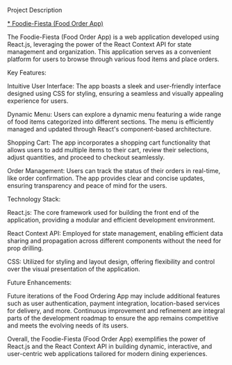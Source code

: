 Project Description

<a href="https://foodiefiesta.netlify.app/" >* Foodie-Fiesta (Food Order App)</a>

The Foodie-Fiesta (Food Order App) is a web application developed using React.js, leveraging the power of the React Context API for state management and organization. This application serves as a convenient platform for users to browse through various food items and place orders.

Key Features:

Intuitive User Interface: The app boasts a sleek and user-friendly interface designed using CSS for styling, ensuring a seamless and visually appealing experience for users.

Dynamic Menu: Users can explore a dynamic menu featuring a wide range of food items categorized into different sections. The menu is efficiently managed and updated through React's component-based architecture.

Shopping Cart: The app incorporates a shopping cart functionality that allows users to add multiple items to their cart, review their selections, adjust quantities, and proceed to checkout seamlessly.

Order Management: Users can track the status of their orders in real-time, like order confirmation. The app provides clear and concise updates, ensuring transparency and peace of mind for the users.


Technology Stack:

React.js: The core framework used for building the front end of the application, providing a modular and efficient development environment.

React Context API: Employed for state management, enabling efficient data sharing and propagation across different components without the need for prop drilling.

CSS: Utilized for styling and layout design, offering flexibility and control over the visual presentation of the application.

Future Enhancements:

Future iterations of the Food Ordering App may include additional features such as user authentication, payment integration, location-based services for delivery, and more. Continuous improvement and refinement are integral parts of the development roadmap to ensure the app remains competitive and meets the evolving needs of its users.

Overall, the Foodie-Fiesta (Food Order App) exemplifies the power of React.js and the React Context API in building dynamic, interactive, and user-centric web applications tailored for modern dining experiences.
